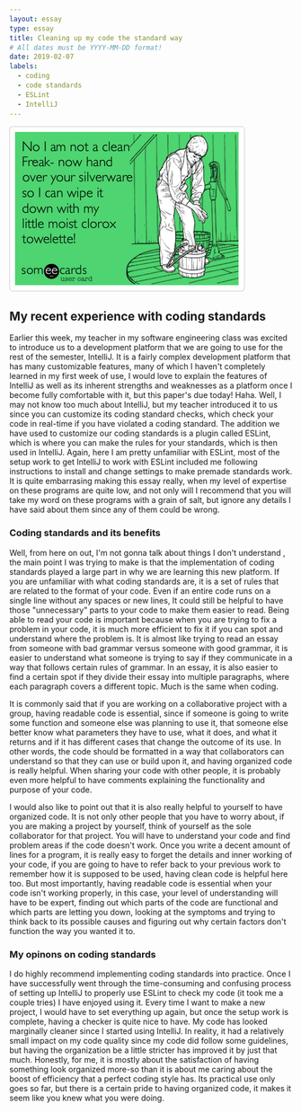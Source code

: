 ```yaml
---
layout: essay
type: essay
title: Cleaning up my code the standard way
# All dates must be YYYY-MM-DD format!
date: 2019-02-07
labels:
  - coding
  - code standards
  - ESLint
  - IntelliJ
---
```


<img class="ui medium left floated image" src="../images/clean_freak.png">

## My recent experience with coding standards

  Earlier this week, my teacher in my software engineering class was excited to introduce us to a development platform that we are going to use for the rest of the semester, IntelliJ. It is a fairly complex development platform that has many customizable features, many of which I haven't completely learned in my first week of use, I would love to explain the features of IntelliJ as well as its inherent strengths and weaknesses as a platform once I become fully comfortable with it, but this paper's due today! Haha. Well, I may not know too much about IntelliJ, but my teacher introduced it to us since you can customize its coding standard checks, which check your code in real-time if you have violated a coding standard. The addition we have used to customize our coding standards is a plugin called ESLint, which is where you can make the rules for your standards, which is then used in IntelliJ. Again, here I am pretty unfamiliar with ESLint, most of the setup work to get IntelliJ to work with ESLint included me following instructions to install and change settings to make premade standards work. It is quite embarrasing making this essay really, when my level of expertise on these programs are quite low, and not only will I recommend that you will take my word on these programs with a grain of salt, but ignore any details I have said about them since any of them could be wrong.
  
### Coding standards and its benefits

   Well, from here on out, I'm not gonna talk about things I don't understand , the main point I was trying to make is that the implementation of coding standards played a large part in why we are learning this new platform. If you are unfamiliar with what coding standards are, it is a set of rules that are related to the format of your code. Even if an entire code runs on a single line without any spaces or new lines, It could still be helpful to have those "unnecessary" parts to your code to make them easier to read. Being able to read your code is important because when you are trying to fix a problem in your code, it is much more efficient to fix it if you can spot and understand where the problem is. It is almost like trying to read an essay from someone with bad grammar versus someone with good grammar, it is easier to understand what someone is trying to say if they communicate in a way that follows certain rules of grammar. In an essay, it is also easier to find a certain spot if they divide their essay into multiple paragraphs, where each paragraph covers a different topic. Much is the same when coding.

  It is commonly said that if you are working on a collaborative project with a group, having readable code is essential, since if someone is going to write some function and someone else was planning to use it, that someone else better know what parameters they have to use, what it does, and what it returns and if it has different cases that change the outcome of its use. In other words, the code should be formatted in a way that collaborators can understand so that they can use or build upon it, and having organized code is really helpful. When sharing your code with other people, it is probably even more helpful to have comments explaining the functionality and purpose of your code.
  
  I would also like to point out that it is also really helpful to yourself to have organized code. It is not only other people that you have to worry about, if you are making a project by yourself, think of yourself as the sole collaborator for that project. You will have to understand your code and find problem areas if the code doesn't work. Once you write a decent amount of lines for a program, it is really easy to forget the details and inner working of your code, if you are going to have to refer back to your previous work to remember how it is supposed to be used, having clean code is helpful here too. But most importantly, having readable code is essential when your code isn't working properly, in this case, your level of understanding will have to be expert, finding out which parts of the code are functional and which parts are letting you down, looking at the symptoms and trying to think back to its possible causes and figuring out why certain factors don't function the way you wanted it to.
  
### My opinons on coding standards

  I do highly recommend implementing coding standards into practice. Once I have successfully went through the time-consuming and confusing process of setting up IntelliJ to properly use ESLint to check my code (it took me a couple tries) I have enjoyed using it. Every time I want to make a new project, I would have to set everything up again, but once the setup work is complete, having a checker is quite nice to have. My code has looked marginally cleaner since I started using IntelliJ. In reality, it had a relatively small impact on my code quality since my code did follow some guidelines, but having the organization be a little stricter has improved it by just that much. Honestly, for me, it is mostly about the satisfaction of having something look organized more-so than it is about me caring about the boost of efficiency that a perfect coding style has. Its practical use only goes so far, but there is a certain pride to having organized code, it makes it seem like you knew what you were doing.
 
